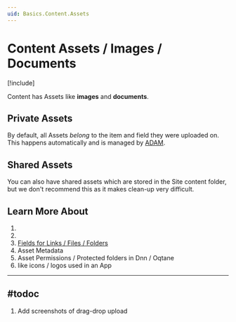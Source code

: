 ```yaml
---
uid: Basics.Content.Assets
---
```


# Content Assets / Images / Documents

[!include[](../stack/_shared-float-summary.md)]
<style>.context-box-summary .data-assets-entities { visibility: visible; } </style>

Content has Assets like **images** and **documents**. 

## Private Assets

By default, all Assets _belong_ to the item and field they were uploaded on. This happens automatically and is managed by [ADAM](xref:Basics.Cms.Adam.Index).

## Shared Assets

You can also have shared assets which are stored in the Site content folder, but we don't recommend this as it makes clean-up very difficult. 

## Learn More About

1. [](xref:Basics.Cms.Adam.Index)
1. [](xref:Basics.ImageResizer.Index)
1. [Fields for Links / Files / Folders](xref:Basics.Data.Fields.Hyperlink)
1. Asset Metadata
1. Asset Permissions / Protected folders in Dnn / Oqtane
1. [](xref:Basics.App.FoldersAndFiles.Assets) like icons / logos used in an App

---

## #todoc

1. Add screenshots of drag-drop upload